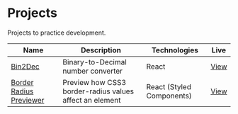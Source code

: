 # Projects

Projects to practice development.

| Name                                                | Description                                       | Technologies             | Live     |
| --------------------------------------------------- | ------------------------------------------------------- | ------------------------- | -------- |
| [Bin2Dec](bin2dec)                                  | Binary-to-Decimal number converter                      | React                     | [View](https://jjnilton.github.io/projects/bin2dec/build) |
| [Border Radius Previewer](border-radius-calculator) | Preview how CSS3 border-radius values affect an element | React (Styled Components) | [View](https://jjnilton.github.io/projects/border-radius-previewer) |
